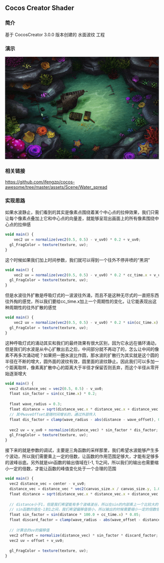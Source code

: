 ## Cocos Creator Shader

### 简介
基于 CocosCreator 3.0.0 版本创建的 水面波纹 工程

### 演示
![image](../../gif/202202/2022022411.gif)

### 相关链接
https://github.com/ifengzp/cocos-awesome/tree/master/assets/Scene/Water_spread

### 实现思路

如果水波静止，我们看到的其实是像素点围绕着某个中心点的拉伸效果，我们只需让每个像素点叠加上它和中心点的向量差，就能够呈现出画面上的所有像素围绕中心点的拉伸感
```ts
void main() {
	vec2 uv = normalize(vec2(0.5, 0.5) - v_uv0) * 0.2 + v_uv0;
  gl_FragColor = texture(texture, uv);
}
```    

这个时候如果我们加上时间参数，我们就可以得到一个往外不停井喷的“黑洞”
```ts
void main() {
	vec2 uv = normalize(vec2(0.5, 0.5) - v_uv0) * 0.2 * cc_time.x + v_uv0;
  gl_FragColor = texture(texture, uv);
}
```    

但是水波往外扩散是呼吸灯式的一波波往外涌，而且不是这种无尽式的一直把东西往外掏的感觉，所以我们要给cc_time.x加上一个周期性的变化，让它能表现出这种周期性的往外扩散的感觉
```ts
void main() {
	vec2 uv = normalize(vec2(0.5, 0.5) - v_uv0) * 0.2 * sin(cc_time.x) + v_uv0;
  gl_FragColor = texture(texture, uv);
}
```    

这种呼吸灯式的涌动其实和我们的最终效果有很大区别，因为它永远在循环涌动，但是我们的水波是从中心扩散出去之后，中间部分就不再动了的，怎么让中间的像素不再多次涌动呢？如果把一圈水波比作圆，那水波的扩散行为其实就是这个圆的半径在不断的增大，圆外面的波纹有效，圆里面的波纹静止。因此我们可以多加一个距离取样，像素离扩散中心的距离大于半径才保留否则丢弃，而这个半径从零开始逐渐增大
```ts
void main() {
  vec2 distance_vec = vec2(0.5, 0.5) - v_uv0;
  float sin_factor = sin(cc_time.x) * 0.2;

  float wave_radius = 0.3;
  float distance = sqrt(distance_vec.x * distance_vec.x + distance_vec.y * distance_vec.y);
  // 其中waveOffset是随时间增长的，通过外部传入
  float dis_factor = clamp(wave_radius - abs(distance - wave_offset), 0.0, 1.0);

  vec2 uv = v_uv0 + normalize(distance_vec) * sin_factor * dis_factor;
  gl_FragColor = texture(texture, uv);
}
```    

接下来的就是参数的调试，主要是三角函数的采样那里，我们希望水波能够产生多个波动，所以我们需要乘上一定的倍数，让函数的作用范围足够大，才能有足够多的波峰谷底。另外就是sin函数的输出值域在(-1, 1)之间，所以我们的输出也需要缩小一定的倍数，才能让函数的峰值变化处于一个合理的范围
```ts
void main() {
  vec2 distance_vec = center - v_uv0;
  distance_vec = distance_vec * vec2(canvas_size.x / canvas_size.y, 1.0);
  float distance = sqrt(distance_vec.x * distance_vec.x + distance_vec.y * distance_vec.y);

  // distance小于1，但是我们希望能有多个波峰波谷，所以在sin的内部乘上一个比较大的倍数
  // sin函数的值在-1到1之间，我们希望偏移值很小，所以输出的时候需要缩小一定的倍数倍
  float sin_factor = sin(distance * 100.0 + cc_time.x) * 0.05;
  float discard_factor = clamp(wave_radius - abs(wave_offset - distance), 0.0, 1.0);

  // 计算总的uv的偏移值
  vec2 offset = normalize(distance_vec) * sin_factor * discard_factor;
  vec2 uv = offset + v_uv0;

  gl_FragColor = texture(texture, uv);
}
```